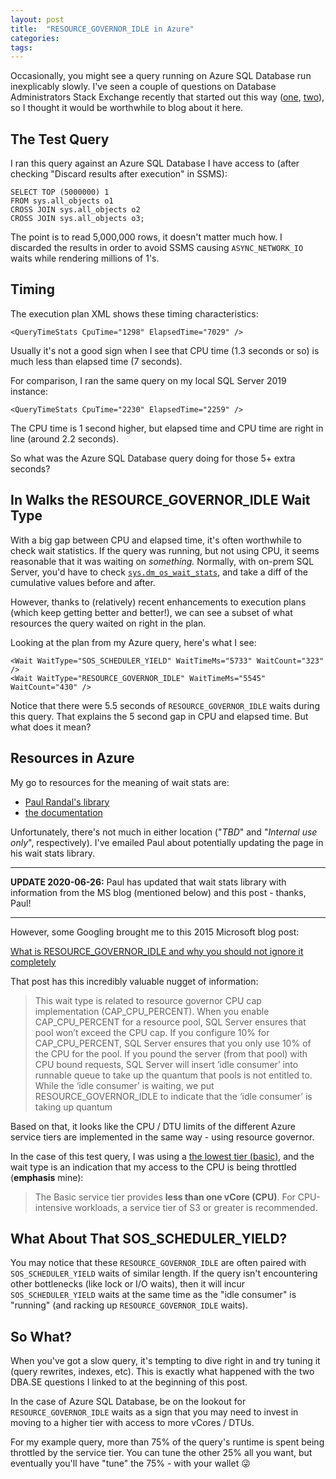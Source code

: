 ```yaml
---
layout: post
title:  "RESOURCE_GOVERNOR_IDLE in Azure"
categories: 
tags: 
---
```


Occasionally, you might see a query running on Azure SQL Database run inexplicably slowly.  I've seen a couple of questions on Database Administrators Stack Exchange recently that started out this way ([one][1], [two][2]), so I thought it would be worthwhile to blog about it here.

## The Test Query

I ran this query against an Azure SQL Database I have access to (after checking "Discard results after execution" in SSMS):

    SELECT TOP (5000000) 1
    FROM sys.all_objects o1
    CROSS JOIN sys.all_objects o2
    CROSS JOIN sys.all_objects o3;

The point is to read 5,000,000 rows, it doesn't matter much how.  I discarded the results in order to avoid SSMS causing `ASYNC_NETWORK_IO` waits while rendering millions of 1's.

## Timing

The execution plan XML shows these timing characteristics:

    <QueryTimeStats CpuTime="1298" ElapsedTime="7029" />

Usually it's not a good sign when I see that CPU time (1.3 seconds or so) is much less than elapsed time (7 seconds).

For comparison, I ran the same query on my local SQL Server 2019 instance:

    <QueryTimeStats CpuTime="2230" ElapsedTime="2259" />

The CPU time is 1 second higher, but elapsed time and CPU time are right in line (around 2.2 seconds).

So what was the Azure SQL Database query doing for those 5+ extra seconds?

## In Walks the RESOURCE_GOVERNOR_IDLE Wait Type

With a big gap between CPU and elapsed time, it's often worthwhile to check wait statistics.  If the query was running, but not using CPU, it seems reasonable that it was waiting on *something.*  Normally, with on-prem SQL Server, you'd have to check [`sys.dm_os_wait_stats`][3], and take a diff of the cumulative values before and after.

However, thanks to (relatively) recent enhancements to execution plans (which keep getting better and better!), we can see a subset of what resources the query waited on right in the plan.

Looking at the plan from my Azure query, here's what I see:

    <Wait WaitType="SOS_SCHEDULER_YIELD" WaitTimeMs="5733" WaitCount="323" />
    <Wait WaitType="RESOURCE_GOVERNOR_IDLE" WaitTimeMs="5545" WaitCount="430" />

Notice that there were 5.5 seconds of `RESOURCE_GOVERNOR_IDLE` waits during this query.  That explains the 5 second gap in CPU and elapsed time.  But what does it mean?

## Resources in Azure

My go to resources for the meaning of wait stats are:

- [Paul Randal's library][4]
- [the documentation][3]

Unfortunately, there's not much in either location ("*TBD*" and "*Internal use only*", respectively).  I've emailed Paul about potentially updating the page in his wait stats library.

---

**UPDATE 2020-06-26:** Paul has updated that wait stats library with information from the MS blog (mentioned below) and this post - thanks, Paul!

---

However, some Googling brought me to this 2015 Microsoft blog post:

[What is RESOURCE_GOVERNOR_IDLE and why you should not ignore it completely][5]

That post has this incredibly valuable nugget of information:

> This wait type is related to resource governor CPU cap implementation (CAP_CPU_PERCENT).     When you enable CAP_CPU_PERCENT for a resource pool, SQL Server ensures that pool won’t exceed the CPU cap.   If you configure 10% for CAP_CPU_PERCENT, SQL Server ensures that you only use 10% of the CPU for the pool.  If you pound the server (from that pool) with CPU bound requests, SQL Server will insert ‘idle consumer’ into runnable queue to take up the quantum that pools is not entitled to.   While the ‘idle consumer’ is waiting, we put RESOURCE_GOVERNOR_IDLE to indicate that the ‘idle consumer’ is taking up quantum

Based on that, it looks like the CPU / DTU limits of the different Azure service tiers are implemented in the same way - using resource governor.

In the case of this test query, I was using a [the lowest tier (basic)][6], and the wait type is an indication that my access to the CPU is being throttled (**emphasis** mine):

> The Basic service tier provides **less than one vCore (CPU)**. For CPU-intensive workloads, a service tier of S3 or greater is recommended.

## What About That SOS_SCHEDULER_YIELD?

You may notice that these `RESOURCE_GOVERNOR_IDLE` are often paired with `SOS_SCHEDULER_YIELD` waits of similar length.  If the query isn't encountering other bottlenecks (like lock or I/O waits), then it will incur `SOS_SCHEDULER_YIELD` waits at the same time as the "idle consumer" is "running" (and racking up `RESOURCE_GOVERNOR_IDLE` waits).

## So What?

When you've got a slow query, it's tempting to dive right in and try tuning it (query rewrites, indexes, etc).  This is exactly what happened with the two DBA.SE questions I linked to at the beginning of this post.  

In the case of Azure SQL Database, be on the lookout for `RESOURCE_GOVERNOR_IDLE` waits as a sign that you may need to invest in moving to a higher tier with access to more vCores / DTUs.  

For my example query, more than 75% of the query's runtime is spent being throttled by the service tier.  You can tune the other 25% all you want, but eventually you'll have "tune" the 75% - with your wallet 😜

[1]: https://dba.stackexchange.com/q/264712/6141
[2]: https://dba.stackexchange.com/q/266647/6141
[3]: https://docs.microsoft.com/en-us/sql/relational-databases/system-dynamic-management-views/sys-dm-os-wait-stats-transact-sql?view=sql-server-ver15
[4]: https://www.sqlskills.com/help/waits/resource_governor_idle/
[5]: https://techcommunity.microsoft.com/t5/sql-server-support/what-is-resource-governor-idle-and-why-you-should-not-ignore-it/ba-p/318555
[6]: https://docs.microsoft.com/en-us/azure/azure-sql/database/resource-limits-dtu-single-databases#basic-service-tier